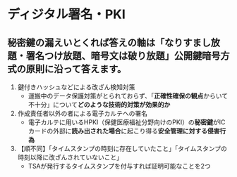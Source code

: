 # ディジタル署名・PKI

## 秘密鍵の漏えいとくれば答えの軸は「なりすまし放題・署名つけ放題、暗号文は破り放題」公開鍵暗号方式の原則に沿って答えます。

1. 鍵付きハッシュなどによる改ざん検知対策
    * 運搬中のデータ保護対策がとられておらず、「**正確性確保の観点**からいて不十分」について**どのような技術的対策が効果的か**
2. 作成責任者以外の者による電子カルテへの署名
    * 電子カルテに用いるHPKI（保健医療福祉分野向けのPKI）の**秘密鍵**がICカードの外部に**読み出された場合**に起こり得る**安全管理に対する侵害行為**
3. 【順不同】「タイムスタンプの時刻に存在していたこと」「タイムスタンプの時刻以降に改ざんされていないこと」
    * TSAが発行するタイムスタンプを付与すれば証明可能なことを2つ
    
